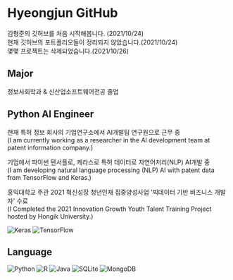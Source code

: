 # Hyeongjun GitHub
김형준의 깃허브를 처음 시작해봅니다. (2021/10/24)   
현재 깃허브의 포트폴리오들이 정리되지 않았습니다.(2021/10/24)   
몇몇 프로젝트는 삭제되었습니다.(2021/10/26)

## Major
정보사회학과 & 신산업소프트웨어전공 졸업   

## Python AI Engineer
현재 특허 정보 회사의 기업연구소에서 AI개발팀 연구원으로 근무 중   
(I am currently working as a researcher in the AI development team at patent information company.)    
   
기업에서 파이썬 텐서플로, 케라스로 특허 데이터로 자연어처리(NLP) AI개발 중   
(I am developing natural language processing (NLP) AI with patent data from TensorFlow and Keras.)    
   
홍익대학교 주관 2021 혁신성장 청년인재 집중양성사업 '빅데이터 기반 비즈니스 개발자' 수료   
(I Completed the 2021 Innovation Growth Youth Talent Training Project hosted by Hongik University.)      

![Keras](https://img.shields.io/badge/Keras-%23D00000.svg?style=for-the-badge&logo=Keras&logoColor=white)
![TensorFlow](https://img.shields.io/badge/TensorFlow-%23FF6F00.svg?style=for-the-badge&logo=TensorFlow&logoColor=white)

## Language
![Python](https://img.shields.io/badge/python-3670A0?style=for-the-badge&logo=python&logoColor=ffdd54)
![R](https://img.shields.io/badge/r-%23276DC3.svg?style=for-the-badge&logo=r&logoColor=white)
![Java](https://img.shields.io/badge/java-%23ED8B00.svg?style=for-the-badge&logo=java&logoColor=white) 
![SQLite](https://img.shields.io/badge/sqlite-%2307405e.svg?style=for-the-badge&logo=sqlite&logoColor=white)
![MongoDB](https://img.shields.io/badge/MongoDB-%234ea94b.svg?style=for-the-badge&logo=mongodb&logoColor=white)


